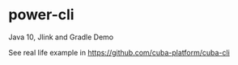 # power-cli

Java 10, Jlink and Gradle Demo

See real life example in https://github.com/cuba-platform/cuba-cli
